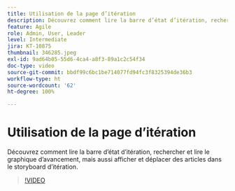 ```yaml
---
title: Utilisation de la page d’itération
description: Découvrez comment lire la barre d’état d’itération, rechercher et lire le graphique d’avancement, mais aussi afficher et déplacer des articles dans le storyboard d’itération.
feature: Agile
role: Admin, User, Leader
level: Intermediate
jira: KT-10875
thumbnail: 346285.jpeg
exl-id: 9ad64b05-55d6-4ca4-a8f3-89a1c2c54f34
doc-type: video
source-git-commit: bbdf99c6bc1be714077fd94fc3f8325394de36b3
workflow-type: ht
source-wordcount: '62'
ht-degree: 100%

---
```


# Utilisation de la page d’itération

Découvrez comment lire la barre d’état d’itération, rechercher et lire le graphique d’avancement, mais aussi afficher et déplacer des articles dans le storyboard d’itération.

>[!VIDEO](https://video.tv.adobe.com/v/3412178/?quality=12&learn=on&enablevpops=1&captions=fre_fr)
